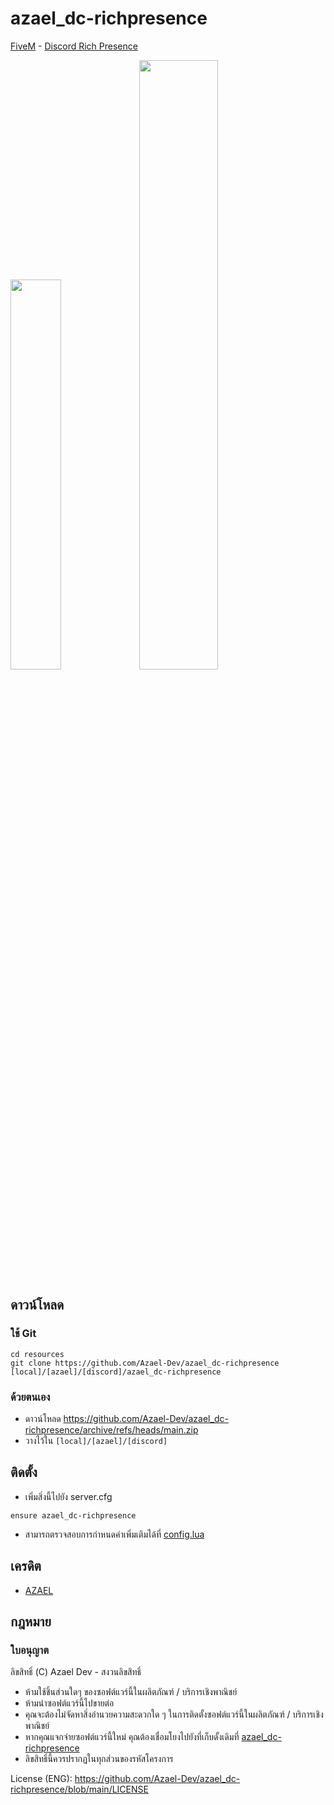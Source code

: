 # azael_dc-richpresence
[FiveM](https://fivem.net/) - [Discord Rich Presence](https://discord.com/rich-presence)

<p float="left">
  <img src="https://i.imgur.com/Cgvn2pq.png" width="40%"/>
  <img src="https://i.imgur.com/V6UyFI6.png" width="50%"/>
</p>

## ดาวน์โหลด

### ใช้ Git
```
cd resources
git clone https://github.com/Azael-Dev/azael_dc-richpresence [local]/[azael]/[discord]/azael_dc-richpresence
```

### ด้วยตนเอง
- ดาวน์โหลด https://github.com/Azael-Dev/azael_dc-richpresence/archive/refs/heads/main.zip
- วางไว้ใน `[local]/[azael]/[discord]`

## ติดตั้ง
- เพิ่มสิ่งนี้ไปยัง server.cfg

```
ensure azael_dc-richpresence
```

- สามารถตรวจสอบการกำหนดค่าเพิ่มเติมได้ที่ [config.lua](https://github.com/Azael-Dev/azael_dc-richpresence/blob/main/config.lua)

## เครดิต
- [AZAEL](https://discord.gg/Ca5W62f)

## กฎหมาย
### ใบอนุญาต

ลิขสิทธิ์ (C) Azael Dev - สงวนลิขสิทธิ์

- ห้ามใช้ชิ้นส่วนใดๆ ของซอฟต์แวร์นี้ในผลิตภัณฑ์ / บริการเชิงพาณิชย์
- ห้ามนำซอฟต์แวร์นี้ไปขายต่อ
- คุณจะต้องไม่จัดหาสิ่งอำนวยความสะดวกใด ๆ ในการติดตั้งซอฟต์แวร์นี้ในผลิตภัณฑ์ / บริการเชิงพาณิชย์
- หากคุณแจกจ่ายซอฟต์แวร์นี้ใหม่ คุณต้องเชื่อมโยงไปยังที่เก็บดั้งเดิมที่ [azael_dc-richpresence](https://github.com/Azael-Dev/azael_dc-richpresence)
- ลิขสิทธิ์นี้ควรปรากฏในทุกส่วนของรหัสโครงการ

License (ENG): https://github.com/Azael-Dev/azael_dc-richpresence/blob/main/LICENSE
